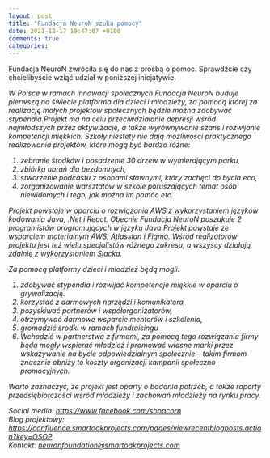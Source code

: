 ```yaml
---
layout: post
title: "Fundacja NeuroN szuka pomocy"
date: 2021-12-17 19:47:07 +0100
comments: true
categories: 
---
```


Fundacja NeuroN zwróciła się do nas z prośbą o pomoc. Sprawdźcie czy chcielibyście wziąć udział w poniższej inicjatywie.


<i>
	W Polsce w ramach innowacji społecznych Fundacja NeuroN buduje pierwszą na świecie platforma dla dzieci i młodzieży, za pomocą której za realizację małych projektów społecznych będzie można zdobywać stypendia.Projekt ma na celu przeciwdziałanie depresji wśród najmłodszych przez aktywizację, a także wyrównywanie szans i rozwijanie kompetencji miękkich. Szkoły niestety nie dają możliwości praktycznego realizowania projektów, które mogą być bardzo różne:
	
1. zebranie środków i posadzenie 30 drzew w wymierającym parku,
2. zbiórka ubrań dla bezdomnych,
3. stworzenie podcastu z osobami sławnymi, który zachęci do bycia eco,
4. zorganizowanie warsztatów w szkole poruszających temat osób niewidomych i tego, jak można im pomóc etc.

Projekt powstaje w oparciu o rozwiązania AWS z wykorzystaniem języków kodowania Java, .Net i React. Obecnie Fundacja NeuroN poszukuje 2 programistów programujących w języku Java.Projekt powstaje ze wsparciem materialnym AWS, Atlassian i Figma. Wśród realizatorów projektu jest też wielu specjalistów różnego zakresu, a wszyscy działają zdalnie z wykorzystaniem Slacka.
	
<!-- more -->
	
Za pomocą platformy dzieci i młodzież będą mogli:

1. zdobywać stypendia i rozwijać kompetencje miękkie w oparciu o grywalizację.
2. korzystać z darmowych narzędzi i komunikatora,
2. pozyskiwać partnerów i współorganizatorów,
4. otrzymywać darmowe wsparcie mentorów i szkolenia,
5. gromadzić środki w ramach fundraisingu
6. Wchodzić w partnerstwa z firmami, za pomocą tego rozwiązania firmy będą mogły wspierać młodzież i promować własne marki przez wskazywanie na bycie odpowiedzialnym społecznie – takim firmom znacznie obniży to koszty organizacji kampanii społeczno promocyjnych.

Warto zaznaczyć, że projekt jest oparty o badania potrzeb, a także raporty przedsiębiorczości wśród młodzieży i zachowań młodzieży na rynku pracy.

Social media: https://www.facebook.com/sopacorn<br>
Blog projektowy: https://confluence.smartoakprojects.com/pages/viewrecentblogposts.action?key=OSOP<br>
Kontakt: neuronfoundation@smartoakprojects.com<br>
</i>
